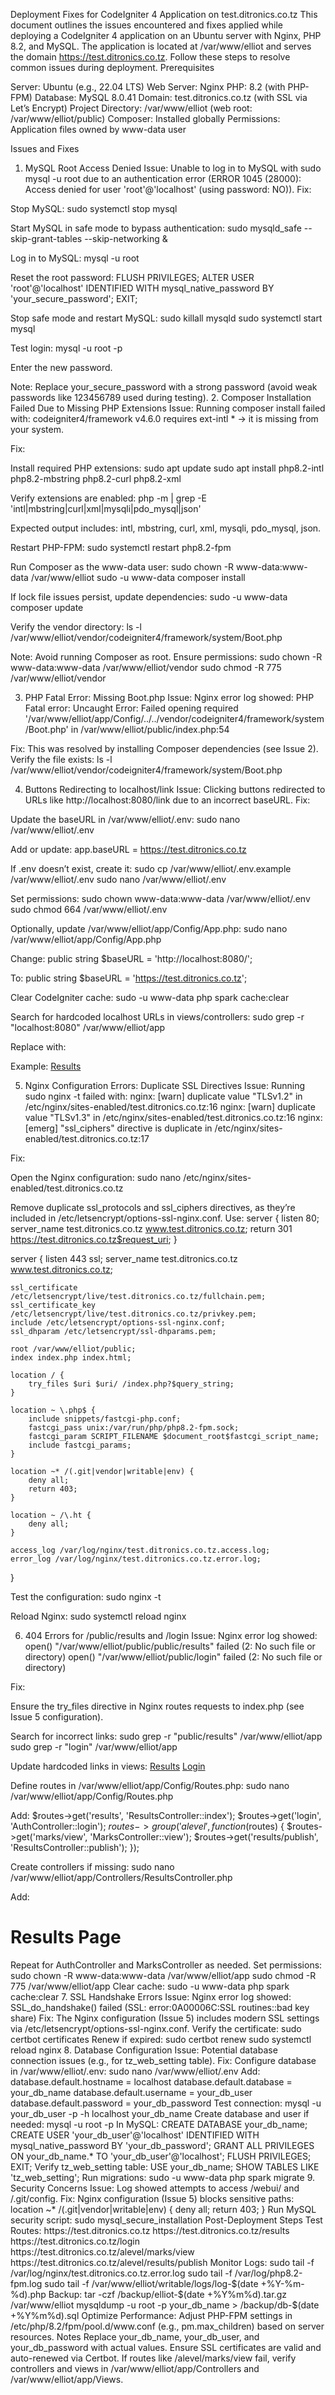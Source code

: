 Deployment Fixes for CodeIgniter 4 Application on test.ditronics.co.tz
This document outlines the issues encountered and fixes applied while deploying a CodeIgniter 4 application on an Ubuntu server with Nginx, PHP 8.2, and MySQL. The application is located at /var/www/elliot and serves the domain https://test.ditronics.co.tz. Follow these steps to resolve common issues during deployment.
Prerequisites

Server: Ubuntu (e.g., 22.04 LTS)
Web Server: Nginx
PHP: 8.2 (with PHP-FPM)
Database: MySQL 8.0.41
Domain: test.ditronics.co.tz (with SSL via Let’s Encrypt)
Project Directory: /var/www/elliot (web root: /var/www/elliot/public)
Composer: Installed globally
Permissions: Application files owned by www-data user

Issues and Fixes
1. MySQL Root Access Denied
Issue: Unable to log in to MySQL with sudo mysql -u root due to an authentication error (ERROR 1045 (28000): Access denied for user 'root'@'localhost' (using password: NO)).
Fix:

Stop MySQL:
sudo systemctl stop mysql


Start MySQL in safe mode to bypass authentication:
sudo mysqld_safe --skip-grant-tables --skip-networking &


Log in to MySQL:
mysql -u root


Reset the root password:
FLUSH PRIVILEGES;
ALTER USER 'root'@'localhost' IDENTIFIED WITH mysql_native_password BY 'your_secure_password';
EXIT;


Stop safe mode and restart MySQL:
sudo killall mysqld
sudo systemctl start mysql


Test login:
mysql -u root -p

Enter the new password.


Note: Replace your_secure_password with a strong password (avoid weak passwords like 123456789 used during testing).
2. Composer Installation Failed Due to Missing PHP Extensions
Issue: Running composer install failed with:
codeigniter4/framework v4.6.0 requires ext-intl * -> it is missing from your system.

Fix:

Install required PHP extensions:
sudo apt update
sudo apt install php8.2-intl php8.2-mbstring php8.2-curl php8.2-xml


Verify extensions are enabled:
php -m | grep -E 'intl|mbstring|curl|xml|mysqli|pdo_mysql|json'

Expected output includes: intl, mbstring, curl, xml, mysqli, pdo_mysql, json.

Restart PHP-FPM:
sudo systemctl restart php8.2-fpm


Run Composer as the www-data user:
sudo chown -R www-data:www-data /var/www/elliot
sudo -u www-data composer install


If lock file issues persist, update dependencies:
sudo -u www-data composer update


Verify the vendor directory:
ls -l /var/www/elliot/vendor/codeigniter4/framework/system/Boot.php



Note: Avoid running Composer as root. Ensure permissions:
sudo chown -R www-data:www-data /var/www/elliot/vendor
sudo chmod -R 775 /var/www/elliot/vendor

3. PHP Fatal Error: Missing Boot.php
Issue: Nginx error log showed:
PHP Fatal error: Uncaught Error: Failed opening required '/var/www/elliot/app/Config/../../vendor/codeigniter4/framework/system/Boot.php' in /var/www/elliot/public/index.php:54

Fix: This was resolved by installing Composer dependencies (see Issue 2). Verify the file exists:
ls -l /var/www/elliot/vendor/codeigniter4/framework/system/Boot.php

4. Buttons Redirecting to localhost/link
Issue: Clicking buttons redirected to URLs like http://localhost:8080/link due to an incorrect baseURL.
Fix:

Update the baseURL in /var/www/elliot/.env:
sudo nano /var/www/elliot/.env

Add or update:
app.baseURL = https://test.ditronics.co.tz


If .env doesn’t exist, create it:
sudo cp /var/www/elliot/.env.example /var/www/elliot/.env
sudo nano /var/www/elliot/.env


Set permissions:
sudo chown www-data:www-data /var/www/elliot/.env
sudo chmod 664 /var/www/elliot/.env


Optionally, update /var/www/elliot/app/Config/App.php:
sudo nano /var/www/elliot/app/Config/App.php

Change:
public string $baseURL = 'http://localhost:8080/';

To:
public string $baseURL = 'https://test.ditronics.co.tz';


Clear CodeIgniter cache:
sudo -u www-data php spark cache:clear


Search for hardcoded localhost URLs in views/controllers:
sudo grep -r "localhost:8080" /var/www/elliot/app

Replace with:
<?php echo base_url('route'); ?>

Example:
<a href="<?php echo base_url('results'); ?>">Results</a>



5. Nginx Configuration Errors: Duplicate SSL Directives
Issue: Running sudo nginx -t failed with:
nginx: [warn] duplicate value "TLSv1.2" in /etc/nginx/sites-enabled/test.ditronics.co.tz:16
nginx: [warn] duplicate value "TLSv1.3" in /etc/nginx/sites-enabled/test.ditronics.co.tz:16
nginx: [emerg] "ssl_ciphers" directive is duplicate in /etc/nginx/sites-enabled/test.ditronics.co.tz:17

Fix:

Open the Nginx configuration:
sudo nano /etc/nginx/sites-enabled/test.ditronics.co.tz


Remove duplicate ssl_protocols and ssl_ciphers directives, as they’re included in /etc/letsencrypt/options-ssl-nginx.conf. Use:
server {
    listen 80;
    server_name test.ditronics.co.tz www.test.ditronics.co.tz;
    return 301 https://test.ditronics.co.tz$request_uri;
}

server {
    listen 443 ssl;
    server_name test.ditronics.co.tz www.test.ditronics.co.tz;

    ssl_certificate /etc/letsencrypt/live/test.ditronics.co.tz/fullchain.pem;
    ssl_certificate_key /etc/letsencrypt/live/test.ditronics.co.tz/privkey.pem;
    include /etc/letsencrypt/options-ssl-nginx.conf;
    ssl_dhparam /etc/letsencrypt/ssl-dhparams.pem;

    root /var/www/elliot/public;
    index index.php index.html;

    location / {
        try_files $uri $uri/ /index.php?$query_string;
    }

    location ~ \.php$ {
        include snippets/fastcgi-php.conf;
        fastcgi_pass unix:/var/run/php/php8.2-fpm.sock;
        fastcgi_param SCRIPT_FILENAME $document_root$fastcgi_script_name;
        include fastcgi_params;
    }

    location ~* /(.git|vendor|writable|env) {
        deny all;
        return 403;
    }

    location ~ /\.ht {
        deny all;
    }

    access_log /var/log/nginx/test.ditronics.co.tz.access.log;
    error_log /var/log/nginx/test.ditronics.co.tz.error.log;
}


Test the configuration:
sudo nginx -t


Reload Nginx:
sudo systemctl reload nginx



6. 404 Errors for /public/results and /login
Issue: Nginx error log showed:
open() "/var/www/elliot/public/public/results" failed (2: No such file or directory)
open() "/var/www/elliot/public/login" failed (2: No such file or directory)

Fix:

Ensure the try_files directive in Nginx routes requests to index.php (see Issue 5 configuration).

Search for incorrect links:
sudo grep -r "public/results" /var/www/elliot/app
sudo grep -r "login" /var/www/elliot/app

Update hardcoded links in views:
<a href="<?php echo base_url('results'); ?>">Results</a>
<a href="<?php echo base_url('login'); ?>">Login</a>


Define routes in /var/www/elliot/app/Config/Routes.php:
sudo nano /var/www/elliot/app/Config/Routes.php

Add:
$routes->get('results', 'ResultsController::index');
$routes->get('login', 'AuthController::login');
$routes->group('alevel', function ($routes) {
    $routes->get('marks/view', 'MarksController::view');
    $routes->get('results/publish', 'ResultsController::publish');
});


Create controllers if missing:
sudo nano /var/www/elliot/app/Controllers/ResultsController.php

Add:
<?php
namespace App\Controllers;
use CodeIgniter\Controller;
class ResultsController extends Controller
{
    public function index()
    {
        return view('results');
    }
}

Create view:
sudo nano /var/www/elliot/app/Views/results.php

Add:
<!DOCTYPE html>
<html>
<head>
    <title>Results</title>
</head>
<body>
    <h1>Results Page</h1>
</body>
</html>

Repeat for AuthController and MarksController as needed.

Set permissions:
sudo chown -R www-data:www-data /var/www/elliot/app
sudo chmod -R 775 /var/www/elliot/app


Clear cache:
sudo -u www-data php spark cache:clear



7. SSL Handshake Errors
Issue: Nginx error log showed:
SSL_do_handshake() failed (SSL: error:0A00006C:SSL routines::bad key share)

Fix: The Nginx configuration (Issue 5) includes modern SSL settings via /etc/letsencrypt/options-ssl-nginx.conf. Verify the certificate:
sudo certbot certificates

Renew if expired:
sudo certbot renew
sudo systemctl reload nginx

8. Database Configuration
Issue: Potential database connection issues (e.g., for tz_web_setting table).
Fix:

Configure database in /var/www/elliot/.env:
sudo nano /var/www/elliot/.env

Add:
database.default.hostname = localhost
database.default.database = your_db_name
database.default.username = your_db_user
database.default.password = your_db_password


Test connection:
mysql -u your_db_user -p -h localhost your_db_name


Create database and user if needed:
mysql -u root -p

In MySQL:
CREATE DATABASE your_db_name;
CREATE USER 'your_db_user'@'localhost' IDENTIFIED WITH mysql_native_password BY 'your_db_password';
GRANT ALL PRIVILEGES ON your_db_name.* TO 'your_db_user'@'localhost';
FLUSH PRIVILEGES;
EXIT;


Verify tz_web_setting table:
USE your_db_name;
SHOW TABLES LIKE 'tz_web_setting';


Run migrations:
sudo -u www-data php spark migrate



9. Security Concerns
Issue: Log showed attempts to access /webui/ and /.git/config.
Fix: Nginx configuration (Issue 5) blocks sensitive paths:
location ~* /(.git|vendor|writable|env) {
    deny all;
    return 403;
}

Run MySQL security script:
sudo mysql_secure_installation

Post-Deployment Steps

Test Routes:

https://test.ditronics.co.tz
https://test.ditronics.co.tz/results
https://test.ditronics.co.tz/login
https://test.ditronics.co.tz/alevel/marks/view
https://test.ditronics.co.tz/alevel/results/publish


Monitor Logs:
sudo tail -f /var/log/nginx/test.ditronics.co.tz.error.log
sudo tail -f /var/log/php8.2-fpm.log
sudo tail -f /var/www/elliot/writable/logs/log-$(date +%Y-%m-%d).php


Backup:
tar -czf /backup/elliot-$(date +%Y%m%d).tar.gz /var/www/elliot
mysqldump -u root -p your_db_name > /backup/db-$(date +%Y%m%d).sql


Optimize Performance: Adjust PHP-FPM settings in /etc/php/8.2/fpm/pool.d/www.conf (e.g., pm.max_children) based on server resources.


Notes

Replace your_db_name, your_db_user, and your_db_password with actual values.
Ensure SSL certificates are valid and auto-renewed via Certbot.
If routes like /alevel/marks/view fail, verify controllers and views in /var/www/elliot/app/Controllers and /var/www/elliot/app/Views.

